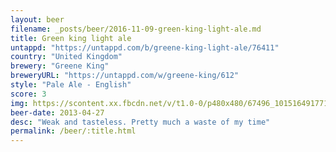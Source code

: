 ```yaml
---
layout: beer
filename: _posts/beer/2016-11-09-green-king-light-ale.md
title: Green king light ale
untappd: "https://untappd.com/b/greene-king-light-ale/76411"
country: "United Kingdom"
brewery: "Greene King"
breweryURL: "https://untappd.com/w/greene-king/612"
style: "Pale Ale - English"
score: 3
img: https://scontent.xx.fbcdn.net/v/t1.0-0/p480x480/67496_10151649177163745_1520090166_n.jpg?oh=9e14d508dfb3e7272db386514475626c&oe=59475A73
beer-date: 2013-04-27
desc: "Weak and tasteless. Pretty much a waste of my time"
permalink: /beer/:title.html
---
```


